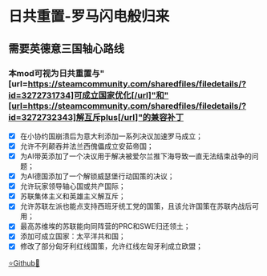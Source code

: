 # 日共重置-罗马闪电般归来
## 需要英德意三国轴心路线
### 本mod可视为日共重置与"[url=https://steamcommunity.com/sharedfiles/filedetails/?id=3272731734]可成立国家优化[/url]"和"[url=https://steamcommunity.com/sharedfiles/filedetails/?id=3272732343]解互斥plus[/url]"的兼容补丁

- [x] 在小协约国崩溃后为意大利添加一系列决议加速罗马成立；
- [x] 允许不列颠吞并法兰西傀儡成立安茹帝国；
- [x] 为AI带英添加了一个决议用于解决被爱尔兰推下海导致一直无法结束战争的问题；
- [x] 为AI德国添加了一个解锁威瑟堡行动国策的决议；
- [x] 允许玩家领导轴心国或共产国际；
- [x] 苏联集体主义和英雄主义解互斥；
- [x] 允许苏联左派也能点支持西班牙统工党的国策，且该允许国策在苏联内战后可用；
- [x] 最高苏维埃的苏联能向同阵营的PRC和SWE归还领土；
- [x] 添加可成立国家：太平洋共和国；
- [x] 修改了部分匈牙利红线国策，允许红线左匈牙利成立欧盟；

[⭐Github🌟](https://github.com/Diadormu/rj_plus)